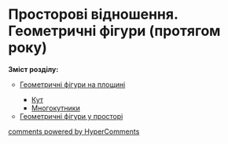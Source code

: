 <div id="hypercomments_widget" class="js-hypercomments-widget invisible"></div>

# Просторові відношення. Геометричні фігури (протягом року)
<p><b>Зміст розділу:</b></p>
<ul type="circle">
<li><a href="http://mathmon14.ed-era.com/4/geometrichny_fyguri_na_ploschiny.html">Геометричні фігури на площині</a></li>
<ul type="square">
<li><a href="http://mathmon14.ed-era.com/4/kut.html">Кут</a></li>
<li><a href="http://mathmon14.ed-era.com/4/mnogokutniki.html">Многокутники</a></li>
</ul>
<li><a href="http://mathmon14.ed-era.com/4/geometrichny_fyguri_u_prostory.html">Геометричні фігури у просторі</a></li>
</ul>

<div class="js-hypercomments-container">
    <a href="http://hypercomments.com" class="hc-link" title="comments widget">comments powered by HyperComments</a>
</div>
